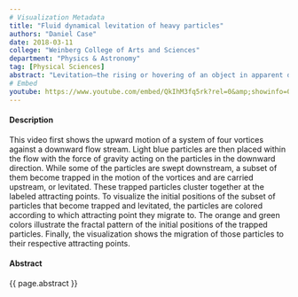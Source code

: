 ```yaml
---
# Visualization Metadata
title: "Fluid dynamical levitation of heavy particles"
authors: "Daniel Case"
date: 2018-03-11
college: "Weinberg College of Arts and Sciences"
department: "Physics & Astronomy"
tag: [Physical Sciences]
abstract: "Levitation—the rising or hovering of an object in apparent defiance of gravity—is a captivating phenomenon with a wide range of applications. In this visualization, we demonstrate our newly discovered form of fluid dynamical levitation of small particles that may be 10, 100, or even 1000 times as dense as the fluid. The transport of small particles such as sediment, droplets, or microorganisms commonly occurs in natural and industrial flows. However, the transport process is still not well understood when the inertia of the particles is non-negligible. In this case, the particles are not restricted to following the streamlines of the flow, and therefore can have trajectories that are far more complex than the motion of the fluid. In this work, we illustrate a counter-intuitive consequence of the particles having inertia by showing that the dynamics of interacting vortices can trap heavy particles and carry them in a direction directly opposite to the direction of the flow and to the force of gravity. We expect our work to contribute to a better understanding of natural phenomena such as the transport of ocean sediment and sea sprays as well as to applications like particle sorting. This visualization was produced by rigorous simulations of the Navier-Stokes equations based on our theoretical predictions of this phenomenon."
# Embed
youtube: https://www.youtube.com/embed/QkIhM3fq5rk?rel=0&amp;showinfo=0
---
```

#### Description
This video first shows the upward motion of a system of four vortices against a downward flow stream. Light blue particles are then placed within the flow with the force of gravity acting on the particles in the downward direction. While some of the particles are swept downstream, a subset of them become trapped in the motion of the vortices and are carried upstream, or levitated. These trapped particles cluster together at the labeled attracting points. To visualize the initial positions of the subset of particles that become trapped and levitated, the particles are colored according to which attracting point they migrate to. The orange and green colors illustrate the fractal pattern of the initial positions of the trapped particles. Finally, the visualization shows the migration of those particles to their respective attracting points.

#### Abstract
{{ page.abstract }}

